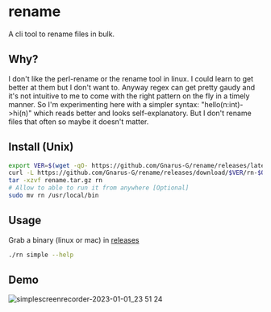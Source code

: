 # rename

A cli tool to rename files in bulk.

## Why?
I don't like the perl-rename or the rename tool in linux. I could learn to get better at them but I don't want to. Anyway regex can get pretty gaudy and it's not intuitive to me to come with the right pattern on the fly in a timely manner. So I'm experimenting here with a simpler syntax: "hello(n:int)->hi(n)" which reads better and looks self-explanatory. But I don't rename files that often so maybe it doesn't matter.

## Install (Unix)

```sh
export VER=$(wget -qO- https://github.com/Gnarus-G/rename/releases/latest | grep -oP 'v\d+\.\d+\.\d+' | tail -n 1);
curl -L https://github.com/Gnarus-G/rename/releases/download/$VER/rn-$OSTYPE.tar.gz -o rename.tar.gz
tar -xzvf rename.tar.gz rn
# Allow to able to run it from anywhere [Optional]
sudo mv rn /usr/local/bin
```

## Usage

Grab a binary (linux or mac) in [releases](https://github.com/Gnarus-G/rename/releases)

```sh
./rn simple --help
```
## Demo
![simplescreenrecorder-2023-01-01_23 51 24](https://user-images.githubusercontent.com/37311893/210196100-96190c6e-9597-4755-a0a0-de86ca407d4a.gif)
